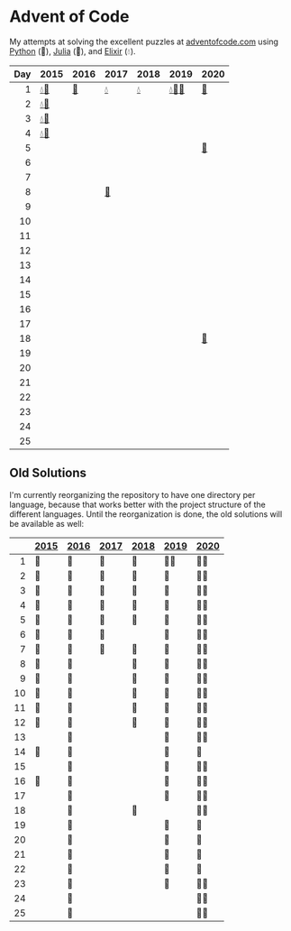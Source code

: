 # Advent of Code

My attempts at solving the excellent puzzles at [adventofcode.com](http://adventofcode.com/) using [Python](python/) (🐍), [Julia](julia/) (🎪), and [Elixir](elixir/) (💧).

|   Day | 2015                                                                                                                       | 2016                                       | 2017                                            | 2018                                         | 2019                                                                                                                                                                     | 2020                                 |
|------:|:---------------------------------------------------------------------------------------------------------------------------|:-------------------------------------------|:------------------------------------------------|:---------------------------------------------|:-------------------------------------------------------------------------------------------------------------------------------------------------------------------------|:-------------------------------------|
|     1 | [💧](elixir/lib/2015/01_not_quite_lisp)[🐍](python/2015/01_not_quite_lisp)                                                 | [🐍](python/2016/01_no_time_for_a_taxicab) | [💧](elixir/lib/2017/01_inverse_captcha)        | [💧](elixir/lib/2018/01_chronal_calibration) | [💧](elixir/lib/2019/01_the_tyranny_of_the_rocket_equation)[🎪](julia/2019/01_the_tyranny_of_the_rocket_equation)[🐍](python/2019/01_the_tyranny_of_the_rocket_equation) | [🐍](python/2020/01_report_repair)   |
|     2 | [💧](elixir/lib/2015/02_i_was_told_there_would_be_no_math)[🐍](python/2015/02_i_was_told_there_would_be_no_math)           |                                            |                                                 |                                              |                                                                                                                                                                          |                                      |
|     3 | [💧](elixir/lib/2015/03_perfectly_spherical_houses_in_a_vacuum)[🐍](python/2015/03_perfectly_spherical_houses_in_a_vacuum) |                                            |                                                 |                                              |                                                                                                                                                                          |                                      |
|     4 | [💧](elixir/lib/2015/04_the_ideal_stocking_stuffer)[🐍](python/2015/04_the_ideal_stocking_stuffer)                         |                                            |                                                 |                                              |                                                                                                                                                                          |                                      |
|     5 |                                                                                                                            |                                            |                                                 |                                              |                                                                                                                                                                          | [🐍](python/2020/05_binary_boarding) |
|     6 |                                                                                                                            |                                            |                                                 |                                              |                                                                                                                                                                          |                                      |
|     7 |                                                                                                                            |                                            |                                                 |                                              |                                                                                                                                                                          |                                      |
|     8 |                                                                                                                            |                                            | [🐍](python/2017/08_i_heard_you_like_registers) |                                              |                                                                                                                                                                          |                                      |
|     9 |                                                                                                                            |                                            |                                                 |                                              |                                                                                                                                                                          |                                      |
|    10 |                                                                                                                            |                                            |                                                 |                                              |                                                                                                                                                                          |                                      |
|    11 |                                                                                                                            |                                            |                                                 |                                              |                                                                                                                                                                          |                                      |
|    12 |                                                                                                                            |                                            |                                                 |                                              |                                                                                                                                                                          |                                      |
|    13 |                                                                                                                            |                                            |                                                 |                                              |                                                                                                                                                                          |                                      |
|    14 |                                                                                                                            |                                            |                                                 |                                              |                                                                                                                                                                          |                                      |
|    15 |                                                                                                                            |                                            |                                                 |                                              |                                                                                                                                                                          |                                      |
|    16 |                                                                                                                            |                                            |                                                 |                                              |                                                                                                                                                                          |                                      |
|    17 |                                                                                                                            |                                            |                                                 |                                              |                                                                                                                                                                          |                                      |
|    18 |                                                                                                                            |                                            |                                                 |                                              |                                                                                                                                                                          | [🐍](python/2020/18_operation_order) |
|    19 |                                                                                                                            |                                            |                                                 |                                              |                                                                                                                                                                          |                                      |
|    20 |                                                                                                                            |                                            |                                                 |                                              |                                                                                                                                                                          |                                      |
|    21 |                                                                                                                            |                                            |                                                 |                                              |                                                                                                                                                                          |                                      |
|    22 |                                                                                                                            |                                            |                                                 |                                              |                                                                                                                                                                          |                                      |
|    23 |                                                                                                                            |                                            |                                                 |                                              |                                                                                                                                                                          |                                      |
|    24 |                                                                                                                            |                                            |                                                 |                                              |                                                                                                                                                                          |                                      |
|    25 |                                                                                                                            |                                            |                                                 |                                              |                                                                                                                                                                          |                                      |

## Old Solutions

I'm currently reorganizing the repository to have one directory per language, because that works better with the project structure of the different languages. Until the reorganization is done, the old solutions will be available as well:

|      | [2015](2015/) | [2016](2016/) | [2017](2017/) | [2018](2018/) | [2019](2019/) | [2020](2020/) |
| ---: | ------------- | ------------- | ------------- | ------------- | ------------- | ------------- |
|    1 | 🐍             | 🐍             | 🐍             | 🐍             | 🐍🎪            | 🐍🎪            |
|    2 | 🐍             | 🐍             | 🐍             | 🐍             | 🐍             | 🐍🎪            |
|    3 | 🐍             | 🐍             | 🐍             | 🐍             | 🐍             | 🐍🎪            |
|    4 | 🐍             | 🐍             | 🐍             | 🐍             | 🐍             | 🐍🎪            |
|    5 | 🐍             | 🐍             | 🐍             | 🐍             | 🐍             | 🐍🎪            |
|    6 | 🐍             | 🐍             | 🐍             |               | 🐍             | 🐍🎪            |
|    7 | 🐍             | 🐍             | 🐍             | 🐍             | 🐍             | 🐍🎪            |
|    8 | 🐍             | 🐍             |               | 🐍             | 🐍             | 🐍🎪            |
|    9 | 🐍             | 🐍             |               | 🐍             | 🐍             | 🐍🎪            |
|   10 | 🐍             | 🐍             |               | 🐍             | 🐍             | 🐍🎪            |
|   11 | 🐍             | 🐍             |               | 🐍             | 🐍             | 🐍🎪            |
|   12 | 🐍             | 🐍             |               | 🐍             | 🐍             | 🐍🎪            |
|   13 |               | 🐍             |               |               | 🐍             | 🐍🎪            |
|   14 | 🎪             | 🐍             |               |               | 🐍             | 🐍             |
|   15 |               | 🐍             |               |               | 🐍             | 🐍🎪            |
|   16 | 🎪             | 🐍             |               |               | 🐍             | 🐍🎪            |
|   17 |               | 🐍             |               |               | 🐍             | 🐍🎪            |
|   18 |               | 🐍             |               | 🐍             |               | 🐍🎪            |
|   19 |               | 🐍             |               |               | 🐍             | 🐍             |
|   20 |               | 🐍             |               |               | 🐍             | 🎪             |
|   21 |               | 🐍             |               |               | 🐍             | 🎪             |
|   22 |               | 🐍             |               |               | 🐍             | 🎪             |
|   23 |               | 🐍             |               |               | 🐍             | 🐍🎪            |
|   24 |               | 🐍             |               |               |               | 🐍🎪            |
|   25 |               | 🐍             |               |               |               | 🐍🎪            |
